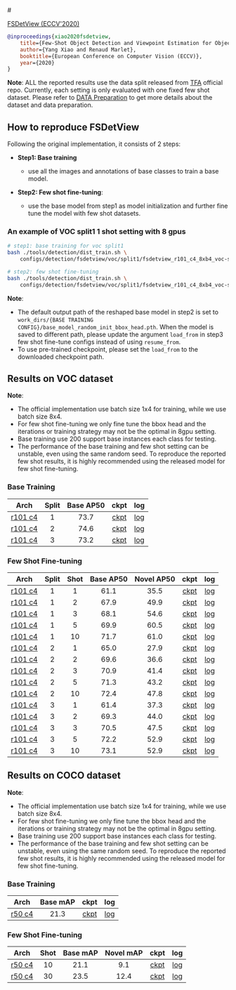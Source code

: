 <!-- [ALGORITHM] -->

#<summary><a href="https://arxiv.org/abs/2007.12107"> FSDetView (ECCV'2020)</a></summary>

```bibtex
@inproceedings{xiao2020fsdetview,
    title={Few-Shot Object Detection and Viewpoint Estimation for Objects in the Wild},
    author={Yang Xiao and Renaud Marlet},
    booktitle={European Conference on Computer Vision (ECCV)},
    year={2020}
}
```

**Note**: ALL the reported results use the data split released from [TFA](https://github.com/ucbdrive/few-shot-object-detection/blob/master/datasets/README.md) official repo.
Currently, each setting is only evaluated with one fixed few shot dataset.
Please refer to [DATA Preparation](https://github.com/open-mmlab/mmfewshot/tree/master/tools/data/detection) to get more details about the dataset and data preparation.

## How to reproduce FSDetView

Following the original implementation, it consists of 2 steps:
- **Step1: Base training**
   - use all the images and annotations of base classes to train a base model.

- **Step2: Few shot fine-tuning**:
   - use the base model from step1 as model initialization and further fine tune the model with few shot datasets.


### An example of VOC split1 1 shot setting with 8 gpus

```bash
# step1: base training for voc split1
bash ./tools/detection/dist_train.sh \
    configs/detection/fsdetview/voc/split1/fsdetview_r101_c4_8xb4_voc-split1_base-training.py 8

# step2: few shot fine-tuning
bash ./tools/detection/dist_train.sh \
    configs/detection/fsdetview/voc/split1/fsdetview_r101_c4_8xb4_voc-split1_1shot-fine-tuning.py 8
```

**Note**:
- The default output path of the reshaped base model in step2 is set to `work_dirs/{BASE TRAINING CONFIG}/base_model_random_init_bbox_head.pth`.
  When the model is saved to different path, please update the argument `load_from` in step3 few shot fine-tune configs instead
  of using `resume_from`.
- To use pre-trained checkpoint, please set the `load_from` to the downloaded checkpoint path.




## Results on VOC dataset

**Note**:
- The official implementation use batch size 1x4 for training, while we use batch size 8x4.
- For few shot fine-tuning we only fine tune the bbox head and the iterations or training strategy may not be the
  optimal in 8gpu setting.
- Base training use 200 support base instances each class for testing.
- The performance of the base training and few shot setting can be unstable, even using the same random seed.
  To reproduce the reported few shot results, it is highly recommended using the released model for few shot fine-tuning.


### Base Training

| Arch  | Split | Base AP50 |  ckpt | log |
| :------: | :-----------: | :------: | :------: |:------: |
| [r101 c4](/configs/detection/fsdetview/voc/split1/fsdetview_r101_c4_8xb4_voc-split1_base-training.py) | 1 | 73.7 | [ckpt](https://download.openmmlab.com/mmfewshot/detection/fsdetview/voc/split1/fsdetview_r101_c4_8xb4_voc-split1_base-training_20211101_072143-6d1fd09d.pth) | [log](https://download.openmmlab.com/mmfewshot/detection/fsdetview/voc/split1/fsdetview_r101_c4_8xb4_voc-split1_base-training20211101_072143.log.json) |
| [r101 c4](/configs/detection/fsdetview/voc/split2/fsdetview_r101_c4_8xb4_voc-split2_base-training.py) | 2 | 74.6 | [ckpt](https://download.openmmlab.com/mmfewshot/detection/fsdetview/voc/split2/fsdetview_r101_c4_8xb4_voc-split2_base-training_20211101_104321-6890f5da.pth) | [log](https://download.openmmlab.com/mmfewshot/detection/fsdetview/voc/split2/fsdetview_r101_c4_8xb4_voc-split2_base-training20211101_104321.log.json) |
| [r101 c4](/configs/detection/fsdetview/voc/split3/fsdetview_r101_c4_8xb4_voc-split3_base-training.py) | 3 | 73.2 | [ckpt](https://download.openmmlab.com/mmfewshot/detection/fsdetview/voc/split3/fsdetview_r101_c4_8xb4_voc-split3_base-training_20211101_140448-c831f0cf.pth) | [log](https://download.openmmlab.com/mmfewshot/detection/fsdetview/voc/split3/fsdetview_r101_c4_8xb4_voc-split3_base-training20211101_140448.log.json) |



### Few Shot Fine-tuning

| Arch  | Split | Shot | Base AP50 | Novel AP50 |  ckpt | log |
| :-----: | :------: | :------: | :------: |:------: |:------: |:------: |
| [r101 c4](/configs/detection/fsdetview/voc/split1/fsdetview_r101_c4_8xb4_voc-split1_1shot-fine-tuning.py) | 1 | 1 | 61.1 | 35.5 | [ckpt](https://download.openmmlab.com/mmfewshot/detection/fsdetview/voc/split1/fsdetview_r101_c4_8xb4_voc-split1_1shot-fine-tuning_20211111_174458-7f003e09.pth) | [log](https://download.openmmlab.com/mmfewshot/detection/fsdetview/voc/split1/fsdetview_r101_c4_8xb4_voc-split1_1shot-fine-tuning20211111_174458.log.json) |
| [r101 c4](/configs/detection/fsdetview/voc/split1/fsdetview_r101_c4_8xb4_voc-split1_2shot-fine-tuning.py) | 1 | 2 | 67.9 | 49.9 | [ckpt](https://download.openmmlab.com/mmfewshot/detection/fsdetview/voc/split1/fsdetview_r101_c4_8xb4_voc-split1_2shot-fine-tuning_20211111_175533-6a218bf8.pth) | [log](https://download.openmmlab.com/mmfewshot/detection/fsdetview/voc/split1/fsdetview_r101_c4_8xb4_voc-split1_2shot-fine-tuning20211111_175533.log.json) |
| [r101 c4](/configs/detection/fsdetview/voc/split1/fsdetview_r101_c4_8xb4_voc-split1_3shot-fine-tuning.py) | 1 | 3 | 68.1 | 54.6 | [ckpt](https://download.openmmlab.com/mmfewshot/detection/fsdetview/voc/split1/fsdetview_r101_c4_8xb4_voc-split1_3shot-fine-tuning_20211111_181021-7fed633f.pth) | [log](https://download.openmmlab.com/mmfewshot/detection/fsdetview/voc/split1/fsdetview_r101_c4_8xb4_voc-split1_3shot-fine-tuning20211111_181021.log.json) |
| [r101 c4](/configs/detection/fsdetview/voc/split1/fsdetview_r101_c4_8xb4_voc-split1_5shot-fine-tuning.py) | 1 | 5 | 69.9 | 60.5 | [ckpt](https://download.openmmlab.com/mmfewshot/detection/fsdetview/voc/split1/fsdetview_r101_c4_8xb4_voc-split1_5shot-fine-tuning_20211111_183331-2bad7372.pth) | [log](https://download.openmmlab.com/mmfewshot/detection/fsdetview/voc/split1/fsdetview_r101_c4_8xb4_voc-split1_5shot-fine-tuning20211111_183331.log.json) |
| [r101 c4](/configs/detection/fsdetview/voc/split1/fsdetview_r101_c4_8xb4_voc-split1_10shot-fine-tuning.py) | 1 | 10 | 71.7 | 61.0 | [ckpt](https://download.openmmlab.com/mmfewshot/detection/fsdetview/voc/split1/fsdetview_r101_c4_8xb4_voc-split1_10shot-fine-tuning_20211111_185540-3717717b.pth) | [log](https://download.openmmlab.com/mmfewshot/detection/fsdetview/voc/split1/fsdetview_r101_c4_8xb4_voc-split1_10shot-fine-tuning20211111_185540.log.json) |
| [r101 c4](/configs/detection/fsdetview/voc/split2/fsdetview_r101_c4_8xb4_voc-split2_1shot-fine-tuning.py) | 2 | 1 | 65.0 | 27.9 | [ckpt](https://download.openmmlab.com/mmfewshot/detection/fsdetview/voc/split2/fsdetview_r101_c4_8xb4_voc-split2_1shot-fine-tuning_20211111_192244-0fb62181.pth) | [log](https://download.openmmlab.com/mmfewshot/detection/fsdetview/voc/split2/fsdetview_r101_c4_8xb4_voc-split2_1shot-fine-tuning20211111_192244.log.json) |
| [r101 c4](/configs/detection/fsdetview/voc/split2/fsdetview_r101_c4_8xb4_voc-split2_2shot-fine-tuning.py) | 2 | 2 | 69.6 | 36.6 | [ckpt](https://download.openmmlab.com/mmfewshot/detection/fsdetview/voc/split2/fsdetview_r101_c4_8xb4_voc-split2_2shot-fine-tuning_20211111_193302-77a3e0ed.pth) | [log](https://download.openmmlab.com/mmfewshot/detection/fsdetview/voc/split2/fsdetview_r101_c4_8xb4_voc-split2_2shot-fine-tuning20211111_193302.log.json) |
| [r101 c4](/configs/detection/fsdetview/voc/split2/fsdetview_r101_c4_8xb4_voc-split2_3shot-fine-tuning.py) | 2 | 3 | 70.9 | 41.4 | [ckpt](https://download.openmmlab.com/mmfewshot/detection/fsdetview/voc/split2/fsdetview_r101_c4_8xb4_voc-split2_3shot-fine-tuning_20211111_194805-a9746764.pth) | [log](https://download.openmmlab.com/mmfewshot/detection/fsdetview/voc/split2/fsdetview_r101_c4_8xb4_voc-split2_3shot-fine-tuning20211111_194805.log.json) |
| [r101 c4](/configs/detection/fsdetview/voc/split2/fsdetview_r101_c4_8xb4_voc-split2_5shot-fine-tuning.py) | 2 | 5 | 71.3 | 43.2 | [ckpt](https://download.openmmlab.com/mmfewshot/detection/fsdetview/voc/split2/fsdetview_r101_c4_8xb4_voc-split2_5shot-fine-tuning_20211111_201121-627d8bab.pth) | [log](https://download.openmmlab.com/mmfewshot/detection/fsdetview/voc/split2/fsdetview_r101_c4_8xb4_voc-split2_5shot-fine-tuning20211111_201121.log.json) |
| [r101 c4](/configs/detection/fsdetview/voc/split2/fsdetview_r101_c4_8xb4_voc-split2_10shot-fine-tuning.py) | 2 | 10 | 72.4 | 47.8 | [ckpt](https://download.openmmlab.com/mmfewshot/detection/fsdetview/voc/split2/fsdetview_r101_c4_8xb4_voc-split2_10shot-fine-tuning_20211111_203317-1d8371fa.pth) | [log](https://download.openmmlab.com/mmfewshot/detection/fsdetview/voc/split2/fsdetview_r101_c4_8xb4_voc-split2_10shot-fine-tuning20211111_203317.log.json) |
| [r101 c4](/configs/detection/fsdetview/voc/split3/fsdetview_r101_c4_8xb4_voc-split3_1shot-fine-tuning.py) | 3 | 1 | 61.4 | 37.3 | [ckpt](https://download.openmmlab.com/mmfewshot/detection/fsdetview/voc/split3/fsdetview_r101_c4_8xb4_voc-split3_1shot-fine-tuning_20211111_210030-71f567aa.pth) | [log](https://download.openmmlab.com/mmfewshot/detection/fsdetview/voc/split3/fsdetview_r101_c4_8xb4_voc-split3_1shot-fine-tuning20211111_210030.log.json) |
| [r101 c4](/configs/detection/fsdetview/voc/split3/fsdetview_r101_c4_8xb4_voc-split3_2shot-fine-tuning.py) | 3 | 2 | 69.3 | 44.0 | [ckpt](https://download.openmmlab.com/mmfewshot/detection/fsdetview/voc/split3/fsdetview_r101_c4_8xb4_voc-split3_2shot-fine-tuning_20211111_211043-903328e6.pth) | [log](https://download.openmmlab.com/mmfewshot/detection/fsdetview/voc/split3/fsdetview_r101_c4_8xb4_voc-split3_2shot-fine-tuning20211111_211043.log.json) |
| [r101 c4](/configs/detection/fsdetview/voc/split3/fsdetview_r101_c4_8xb4_voc-split3_3shot-fine-tuning.py) | 3 | 3 | 70.5 | 47.5 | [ckpt](https://download.openmmlab.com/mmfewshot/detection/fsdetview/voc/split3/fsdetview_r101_c4_8xb4_voc-split3_3shot-fine-tuning_20211111_212549-c2a73819.pth) | [log](https://download.openmmlab.com/mmfewshot/detection/fsdetview/voc/split3/fsdetview_r101_c4_8xb4_voc-split3_3shot-fine-tuning20211111_212549.log.json) |
| [r101 c4](/configs/detection/fsdetview/voc/split3/fsdetview_r101_c4_8xb4_voc-split3_5shot-fine-tuning.py) | 3 | 5 | 72.2 | 52.9 | [ckpt](https://download.openmmlab.com/mmfewshot/detection/fsdetview/voc/split3/fsdetview_r101_c4_8xb4_voc-split3_5shot-fine-tuning_20211111_214912-2650edee.pth) | [log](https://download.openmmlab.com/mmfewshot/detection/fsdetview/voc/split3/fsdetview_r101_c4_8xb4_voc-split3_5shot-fine-tuning20211111_214912.log.json) |
| [r101 c4](/configs/detection/fsdetview/voc/split3/fsdetview_r101_c4_8xb4_voc-split3_10shot-fine-tuning.py) | 3 | 10 | 73.1 | 52.9 | [ckpt](https://download.openmmlab.com/mmfewshot/detection/fsdetview/voc/split3/fsdetview_r101_c4_8xb4_voc-split3_10shot-fine-tuning_20211111_221125-7f2f0ddb.pth) | [log](https://download.openmmlab.com/mmfewshot/detection/fsdetview/voc/split3/fsdetview_r101_c4_8xb4_voc-split3_10shot-fine-tuning20211111_221125.log.json) |


## Results on COCO dataset

**Note**:
- The official implementation use batch size 1x4 for training, while we use batch size 8x4.
- For few shot fine-tuning we only fine tune the bbox head and the iterations or training strategy may not be the
  optimal in 8gpu setting.
- Base training use 200 support base instances each class for testing.
- The performance of the base training and few shot setting can be unstable, even using the same random seed.
  To reproduce the reported few shot results, it is highly recommended using the released model for few shot fine-tuning.

### Base Training

| Arch  | Base mAP |  ckpt | log |
| :------: | :-----------: | :------: |:------: |
| [r50 c4](/configs/detection/fsdetview/coco/fsdetview_r50_c4_8xb4_coco_base-training.py) | 21.3 | [ckpt](https://download.openmmlab.com/mmfewshot/detection/fsdetview/coco/fsdetview_r50_c4_8xb4_coco_base-training_20211113_011123-02c00ddc.pth) | [log](https://download.openmmlab.com/mmfewshot/detection/fsdetview/coco/fsdetview_r50_c4_8xb4_coco_base-training20211113_011123.log.json) |


### Few Shot Fine-tuning


| Arch  |  Shot | Base mAP | Novel mAP |  ckpt | log |
| :-----: | :--------: |  :------: |:------: |:------: |:------: |
| [r50 c4](/configs/detection/fsdetview/coco/fsdetview_r50_c4_8xb4_coco_10shot-fine-tuning.py) | 10 | 21.1 | 9.1 | [ckpt](https://download.openmmlab.com/mmfewshot/detection/fsdetview/coco/fsdetview_r50_c4_8xb4_coco_10shot-fine-tuning_20211114_002725-a3c97004.pth) | [log](https://download.openmmlab.com/mmfewshot/detection/fsdetview/coco/fsdetview_r50_c4_8xb4_coco_10shot-fine-tuning20211114_002725.log.json) |
| [r50 c4](/configs/detection/fsdetview/coco/fsdetview_r50_c4_8xb4_coco_30shot-fine-tuning.py) | 30 | 23.5 | 12.4 | [ckpt](https://download.openmmlab.com/mmfewshot/detection/fsdetview/coco/fsdetview_r50_c4_8xb4_coco_30shot-fine-tuning_20211114_022948-8e0e6378.pth) | [log](https://download.openmmlab.com/mmfewshot/detection/fsdetview/coco/fsdetview_r50_c4_8xb4_coco_30shot-fine-tuning20211114_022948.log.json) |
